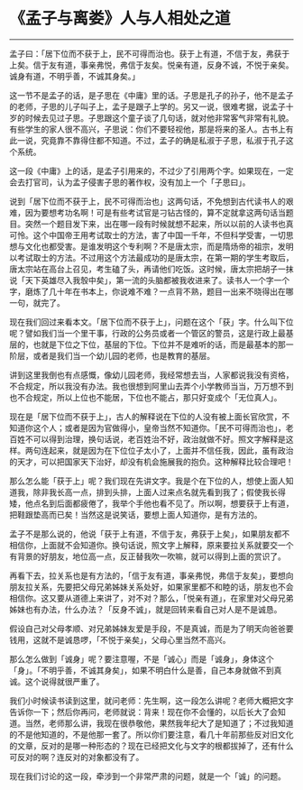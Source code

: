 # 《孟子与离娄》人与人相处之道

------

孟子曰：「居下位而不获于上，民不可得而治也。获于上有道，不信于友，弗获于上矣。信于友有道，事亲弗悦，弗信于友矣。悦亲有道，反身不诚，不悦于亲矣。诚身有道，不明乎善，不诚其身矣。」

这一节不是孟子的话，是子思在《中庸》里的话。子思是孔子的孙子，他不是孟子的老师，子思的儿子叫子上，孟子是跟子上学的。另又一说，很难考据，说孟子十岁的时候去见过子思。子思跟这个童子谈了几句话，就对他非常客气非常有礼貌。有些学生的家人很不高兴，子思说：你们不要轻视他，那是将来的圣人。古书上有此一说，究竟靠不靠得住都不知道。不过，孟子的确是私淑于子思，私淑于孔子这个系统。

这一段《中庸》上的话，是孟子引用来的，不过少了引用两个字。如果现在，一定会去打官司，认为孟子侵害子思的著作权，没有加上一个「子思曰」。

说到「居下位而不获于上，民不可得而治也」这两句话，不免想到古代读书人的艰难，因为要想考功名啊！可是有些考试官是刁钻古怪的，算不定就拿这两句话当题目。突然一个题目发下来，出在哪一段有时候就想不起来，所以以前的人读书也真可怜。这个中国帝王用考试取士的方法，害了中国一千年，不但科学受害，一切思想与文化也都受害。是谁发明这个专利啊？不是唐太宗，而是隋炀帝的祖宗，发明以考试取士的方法。不过用这个方法最成功的是唐太宗，在第一期的学生考取后，唐太宗站在高台上召见，考生磕了头，再请他们吃饭。这时候，唐太宗把胡子一抹说「天下英雄尽入我彀中矣」，第一流的头脑都被我收进来了。读书人一个字一个字，磨炼了几十年在书本上，你说难不难？一点背不熟，题目一出来不晓得出在哪一句，就完了。

现在我们回过来看本文。「居下位而不获于上」，问题在这个「获」字。什么叫下位呢？譬如我们当一个里干事，行政的公务员或者一个管区的警员，这是行政上最基层的，也就是下位之下位，基层的下位。下位并不是难听的话，而是最基本的那一阶层，或者是我们当一个幼儿园的老师，也是教育的基层。

讲到这里我倒也有点感慨，像幼儿园老师，我经常想去当，人家都说我没有资格，不合规定，所以我没有办法。我也很想到阿里山去弄个小学教师当当，万万想不到也不合规定，所以上位也不能居，下位也不能占，那只好变成个「无位真人」。

现在是「居下位而不获于上」，古人的解释说在下位的人没有被上面长官欣赏，不知道你这个人；或者是因为官做得小，皇帝当然不知道你。「民不可得而治也」，老百姓不可以得到治理，换句话说，老百姓治不好，政治就做不好。照文字解释是这样。两句连起来，就是因为在下位位子太小了，上面并不信任我，因此，虽有政治的天才，可以把国家天下治好，却没有机会施展我的抱负。这种解释比较合理吧！

那么怎么能「获于上」呢？我们现在先讲文字。我是个在下位的人，想使上面人知道我，除非我长高一点，排到头排，上面人过来点名就先看到我了；假使我长得矮，他点名到后面都疲倦了，我举个手他也看不见了。所以啊，想要获于上有道，把鞋跟垫高而已矣！当然这是说笑话，要想上面人知道你，是有方法的。

孟子不是那么说的，他说「获于上有道，不信于友，弗获于上矣」，如果朋友都不相信你，上面就不会知道你。换句话说，照文字上解释，原来要拉关系就要交一个有背景的好朋友，地位高一点，反正替我吹一吹嘛，就可以得到上面的赏识了。

再看下去，拉关系也是有方法的，「信于友有道，事亲弗悦，弗信于友矣」，要想向朋友拉关系，先要把父母兄弟姊妹关系处好，如果家里都不和睦的话，朋友也不会相信你。这又要从道德上来讲了，对不对？那么，「悦亲有道」，在家里对父母兄弟姊妹也有办法，什么办法？「反身不诚」，就是回转来看自己对人是不是诚恳。

假设自己对父母孝顺、对兄弟姊妹友爱是手段，不是真诚，而是为了明天向爸爸要钱用，这就不是诚恳啰，「不悦于亲矣」，父母心里当然不高兴。

那么怎么做到「诚身」呢？要注意喔，不是「诚心」而是「诚身」，身体这个「身」。「不明乎善，不诚其身矣」，如果不明白什么是善，自己本身就做不到真诚。这个说得就很严重了。

我们小时候读书读到这里，就问老师：先生啊，这一段怎么讲呢？老师大概把文字告诉你一下；然后你再问，老师就说：背来！现在你不会懂的，以后长大了会知道。当然，老师那么讲，我现在很恭敬他，果然我年纪大了是知道了；不过我知道的不是他知道的，不是他那一套了。所以你们要注意，看几十年前那些反对旧文化的文章，反对的是哪一种形态的？现在已经把文化与文字的根都拔掉了，还有什么可反对的啊？连反对的对象都没有了。

现在我们讨论的这一段，牵涉到一个非常严肃的问题，就是一个「诚」的问题。

